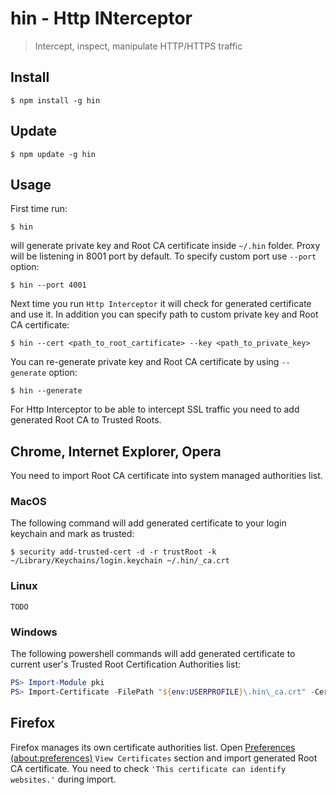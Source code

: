 # hin - Http INterceptor
> Intercept, inspect, manipulate HTTP/HTTPS traffic

## Install
```
$ npm install -g hin
```

## Update
```
$ npm update -g hin
```

## Usage

First time run:
```
$ hin
```
will generate private key and Root CA certificate inside `~/.hin` folder.
Proxy will be listening in 8001 port by default. To specify custom port use `--port` option:
```
$ hin --port 4001
```

Next time you run `Http Interceptor` it will check for generated certificate and use it. In addition you can specify path to custom private key and Root CA certificate:
```
$ hin --cert <path_to_root_cartificate> --key <path_to_private_key>
```

You can re-generate private key and Root CA certificate by using `--generate` option:
```
$ hin --generate
```

For Http Interceptor to be able to intercept SSL traffic you need to add generated Root CA to Trusted Roots.

## Chrome, Internet Explorer, Opera
You need to import Root CA certificate into system managed authorities list.

### MacOS
The following command will add generated certificate to your login keychain and mark as trusted:
```
$ security add-trusted-cert -d -r trustRoot -k ~/Library/Keychains/login.keychain ~/.hin/_ca.crt
```
### Linux
`TODO`

### Windows
The following powershell commands will add generated certificate to current user's Trusted Root Certification Authorities list:
```powershell
PS> Import-Module pki
PS> Import-Certificate -FilePath "${env:USERPROFILE}\.hin\_ca.crt" -CertStoreLocation Cert:\CurrentUser\Root
```

## Firefox
Firefox manages its own certificate authorities list.
Open [Preferences (about:preferences)](about:preferences) `View Certificates` section and import generated Root CA certificate. You need to check `'This certificate can identify websites.'` during import.
